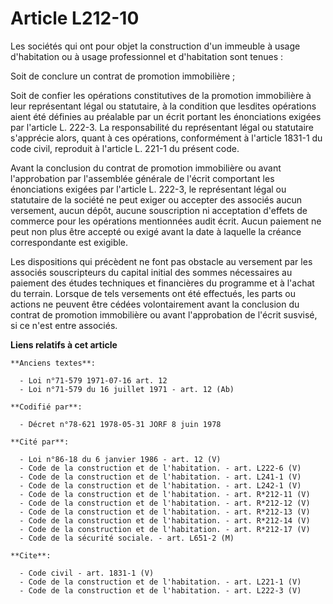 # Article L212-10

Les sociétés qui ont pour objet la construction d'un immeuble à usage d'habitation ou à usage professionnel et d'habitation
sont tenues : 

Soit de conclure un contrat de promotion immobilière ; 

Soit de confier les opérations constitutives de la promotion immobilière à leur représentant légal ou statutaire, à la
condition que lesdites opérations aient été définies au préalable par un écrit portant les énonciations exigées par l'article
L. 222-3. La responsabilité du représentant légal ou statutaire s'apprécie alors, quant à ces opérations, conformément à
l'article 1831-1 du code civil, reproduit à l'article L. 221-1 du présent code. 

Avant la conclusion du contrat de promotion immobilière ou avant l'approbation par l'assemblée générale de l'écrit comportant
les énonciations exigées par l'article L. 222-3, le représentant légal ou statutaire de la société ne peut exiger ou accepter
des associés aucun versement, aucun dépôt, aucune souscription ni acceptation d'effets de commerce pour les opérations
mentionnées audit écrit. Aucun paiement ne peut non plus être accepté ou exigé avant la date à laquelle la créance
correspondante est exigible. 

Les dispositions qui précèdent ne font pas obstacle au versement par les associés souscripteurs du capital initial des sommes
nécessaires au paiement des études techniques et financières du programme et à l'achat du terrain. Lorsque de tels versements
ont été effectués, les parts ou actions ne peuvent être cédées volontairement avant la conclusion du contrat de promotion
immobilière ou avant l'approbation de l'écrit susvisé, si ce n'est entre associés.

**Liens relatifs à cet article**

	**Anciens textes**:

	  - Loi n°71-579 1971-07-16 art. 12
	  - Loi n°71-579 du 16 juillet 1971 - art. 12 (Ab)

	**Codifié par**:

	  - Décret n°78-621 1978-05-31 JORF 8 juin 1978

	**Cité par**:

	  - Loi n°86-18 du 6 janvier 1986 - art. 12 (V)
	  - Code de la construction et de l'habitation. - art. L222-6 (V)
	  - Code de la construction et de l'habitation. - art. L241-1 (V)
	  - Code de la construction et de l'habitation. - art. L242-1 (V)
	  - Code de la construction et de l'habitation. - art. R*212-11 (V)
	  - Code de la construction et de l'habitation. - art. R*212-12 (V)
	  - Code de la construction et de l'habitation. - art. R*212-13 (V)
	  - Code de la construction et de l'habitation. - art. R*212-14 (V)
	  - Code de la construction et de l'habitation. - art. R*212-17 (V)
	  - Code de la sécurité sociale. - art. L651-2 (M)

	**Cite**:

	  - Code civil - art. 1831-1 (V)
	  - Code de la construction et de l'habitation. - art. L221-1 (V)
	  - Code de la construction et de l'habitation. - art. L222-3 (V)
